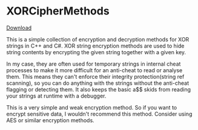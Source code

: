 # XORCipherMethods

<a class="github-button" href="https://github.com/saya-de/XORCipherMethods/archive/HEAD.zip" data-color-scheme="no-preference: dark_high_contrast; light: dark_high_contrast; dark: dark_high_contrast;" data-icon="octicon-download" aria-label="Download saya-de/XORCipherMethods on GitHub">Download</a>

This is a simple collection of encryption and decryption methods for XOR strings in C++ and C#. XOR string encryption methods are used to hide string contents by encrypting the given string together with a given key.

In my case, they are often used for temporary strings
in internal cheat processes to make it more difficult for an anti-cheat to read or analyse them. This means they can't enforce their integrity protection(string ref scanning), so you can do anything with the strings without the anti-cheat flagging or detecting them. It also keeps the basic a$$ skids from reading your strings at runtime with a debugger.

This is a very simple and weak encryption method. So if you want to encrypt sensitive data, I wouldn't recommend this method. Consider using AES or similar encryption methods.

